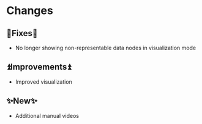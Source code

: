 # Changes

## 🔧Fixes🔧
- No longer showing non-representable data nodes in visualization mode

## ⏫Improvements⏫
- Improved visualization

## ✨New✨
- Additional manual videos